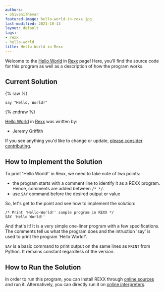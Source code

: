 ```yaml
---
authors:
- ShivaniThevar
featured-image: hello-world-in-rexx.jpg
last-modified: 2021-10-13
layout: default
tags:
- rexx
- hello-world
title: Hello World in Rexx
---
```


Welcome to the [Hello World](https://sampleprograms.io/projects/hello-world) in [Rexx](https://sampleprograms.io/languages/rexx) page! Here, you'll find the source code for this program as well as a description of how the program works.

## Current Solution

{% raw %}

```rexx
say "Hello, World!"
```

{% endraw %}

[Hello World](https://sampleprograms.io/projects/hello-world) in [Rexx](https://sampleprograms.io/languages/rexx) was written by:

- Jeremy Griffith

If you see anything you'd like to change or update, [please consider contributing](https://github.com/TheRenegadeCoder/sample-programs).

## How to Implement the Solution

To print 'Hello World!' in Rexx, we need to take note of two points:

- the program starts with a comment line to identify it as a REXX program. Hence, comments are added between `/* */`.
- use `SAY` command before the desired output or value

So, let's get to the point and see how to implement the solution:

```rexx
/* Print 'Hello-World!' sample program in REXX */
SAY 'Hello World!'
```

And that's it! It is a very simple one-liner program with a few specifications. The comments tell us what the program does and the intruction 'say' is used to print the program 'Hello World!'.

`SAY` is a basic command to print output on the same lines as `PRINT` from Python. It remains constant regardless of the version.


## How to Run the Solution

In order to run this program, you can install REXX through [online sources](https://www.tutorialspoint.com/rexx/rexx_installation.htm) and run it. Alternatively, you can directly run it on [online interpreters](https://www.tutorialspoint.com/execute_rexx_online.php).
